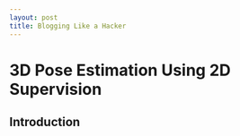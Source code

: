 ```yaml
---
layout: post
title: Blogging Like a Hacker
---
```


# 3D Pose Estimation Using 2D Supervision

## Introduction